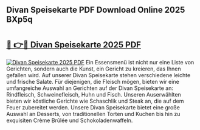 ## Divan Speisekarte PDF Download Online 2025 BXp5q

# <h2><a href="http://gc72fy2.nevu.top/?p=Divan+Speisekarte">🔗 👉🔴 Divan Speisekarte 2025 PDF</a></h2>

[![Divan Speisekarte 2025 PDF](https://i.imgur.com/dBaPXMq.png)](http://gc72fy2.nevu.top/?p=Divan+Speisekarte)
Ein Essensmenü ist nicht nur eine Liste von Gerichten, sondern auch die Kunst, ein Gericht zu kreieren, das Ihnen gefallen wird. Auf unserer Divan Speisekarte stehen verschiedene leichte und frische Salate. Für diejenigen, die Fleisch mögen, bieten wir eine umfangreiche Auswahl an Gerichten auf der Divan Speisekarte an: Rindfleisch, Schweinefleisch, Huhn und Fisch. Unseren Auserwählten bieten wir köstliche Gerichte wie Schaschlik und Steak an, die auf dem Feuer zubereitet werden. Unsere Divan Speisekarte bietet eine große Auswahl an Desserts, von traditionellen Torten und Kuchen bis hin zu exquisiten Crème Brûlée und Schokoladenwaffeln.
